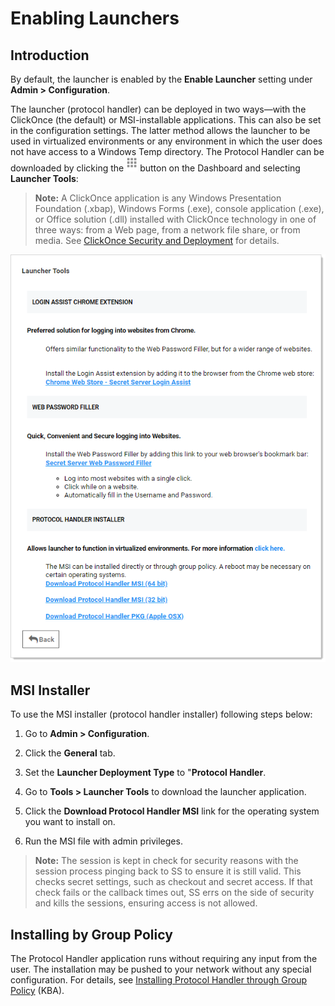 
[title]: # (Enabling Launchers)
[tags]: # (launchers, protocol handlers)
[priority]: # (1000)
[redirect]: # (LauncherFailedLoading)

# Enabling Launchers

## Introduction

By default, the launcher is enabled by the **Enable Launcher** setting under **Admin > Configuration**.

The launcher (protocol handler) can be deployed in two ways—with the ClickOnce (the default) or MSI-installable applications. This can also be set in the configuration settings. The latter method allows the launcher to be used in virtualized environments or any environment in which the user does not have access to a Windows Temp directory. The Protocol Handler can be downloaded by clicking the ![1557174423911](images/1557174423911.png) button on the Dashboard and selecting **Launcher Tools**:

> **Note:** A ClickOnce application is any Windows Presentation Foundation (.xbap), Windows Forms (.exe), console application (.exe), or Office solution (.dll) installed with ClickOnce technology in one of three ways: from a Web page, from a network file share, or from media. See [ClickOnce Security and Deployment](https://docs.microsoft.com/en-us/visualstudio/deployment/clickonce-security-and-deployment?view=vs-2019) for details.

![1557176888609](images/1557176888609.png)

## MSI Installer

 To use the MSI installer (protocol handler installer) following steps below:

1. Go to **Admin \> Configuration**.

1. Click the **General** tab.

1. Set the **Launcher Deployment Type** to "**Protocol Handler**.

1. Go to **Tools \> Launcher Tools** to download the launcher application.

1. Click the **Download Protocol Handler MSI** link for the operating system you want to install on.

1. Run the MSI file with admin privileges.

> **Note:** The session is kept in check for security reasons with the session process pinging back to SS to ensure it is still valid. This checks secret settings, such as checkout and secret access.  If that check fails or the callback times out, SS errs on the side of security and kills the sessions, ensuring access is not allowed.

## Installing by Group Policy

The Protocol Handler application runs without requiring any input from the user. The installation may be pushed to your network without any special configuration. For details, see [Installing Protocol Handler through Group Policy](http://support.thycotic.com/KB/a372/installing-protocol-handler-through-group-policy-server-2008.aspx) (KBA).
